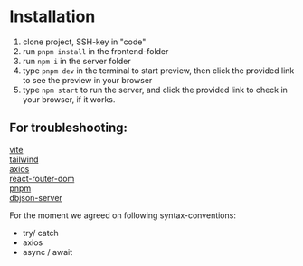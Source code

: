 # Installation

1. clone project, SSH-key in "code"
2. run `pnpm install` in the frontend-folder
3. run `npm i` in the server folder
4. type `pnpm dev` in the terminal to start preview, then click the provided link to see the preview in your browser
5. type `npm start` to run the server, and click the provided link to check in your browser, if it works.

## For troubleshooting:

[vite](https://vitejs.dev/guide/#scaffolding-your-first-vite-project)  
[tailwind](https://tailwindcss.com/docs/installation)  
[axios](https://axios-http.com/docs/intro)  
[react-router-dom](https://www.npmjs.com/package/react-router-dom)  
[pnpm](https://pnpm.io/motivation)  
[dbjson-server](https://github.com/typicode/json-server)

For the moment we agreed on following syntax-conventions:

- try/ catch
- axios
- async / await

